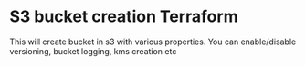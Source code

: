 # S3 bucket creation Terraform 
This will create  bucket in s3 with various properties. You can enable/disable versioning, bucket logging, kms creation etc
